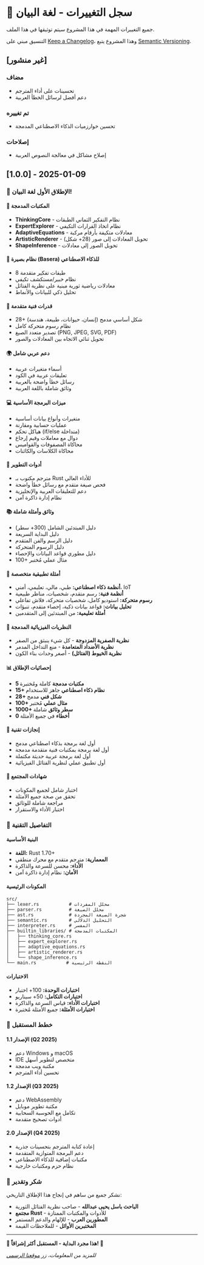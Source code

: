 # 📝 سجل التغييرات - لغة البيان

جميع التغييرات المهمة في هذا المشروع سيتم توثيقها في هذا الملف.

التنسيق مبني على [Keep a Changelog](https://keepachangelog.com/en/1.0.0/)،
وهذا المشروع يتبع [Semantic Versioning](https://semver.org/spec/v2.0.0.html).

## [غير منشور]

### مضاف
- تحسينات على أداء المترجم
- دعم أفضل لرسائل الخطأ العربية

### تم تغييره
- تحسين خوارزميات الذكاء الاصطناعي المدمجة

### إصلاحات
- إصلاح مشاكل في معالجة النصوص العربية

## [1.0.0] - 2025-01-09

### 🎉 الإطلاق الأول لغة البيان!

#### 🧬 المكتبات المدمجة
- **ThinkingCore** - نظام التفكير الثماني الطبقات
- **ExpertExplorer** - نظام اتخاذ القرارات التكيفي  
- **AdaptiveEquations** - معادلات متكيفة بأرقام مركبة
- **ArtisticRenderer** - تحويل المعادلات إلى صور (28+ شكل)
- **ShapeInference** - تحويل الصور إلى معادلات

#### 🤖 نظام بصيرة (Basera) للذكاء الاصطناعي
- 8 طبقات تفكير متقدمة
- نظام خبير/مستكشف تكيفي
- معادلات رياضية ثورية مبنية على نظرية الفتائل
- تحليل ذكي للبيانات والأنماط

#### 🎨 قدرات فنية متقدمة
- 28+ شكل أساسي مدمج (إنسان، حيوانات، طبيعة، هندسة)
- نظام رسوم متحركة كامل
- تصدير متعدد الصيغ (PNG, JPEG, SVG, PDF)
- تحويل ثنائي الاتجاه بين المعادلات والصور

#### 🌍 دعم عربي شامل
- أسماء متغيرات عربية
- تعليقات عربية في الكود
- رسائل خطأ واضحة بالعربية
- وثائق شاملة باللغة العربية

#### 💻 ميزات البرمجة الأساسية
- متغيرات وأنواع بيانات أساسية
- عمليات حسابية ومقارنة
- هياكل تحكم (if/else متداخلة)
- دوال مع معاملات وقيم إرجاع
- محاكاة المصفوفات والقواميس
- محاكاة الكلاسات والكائنات

#### 🔧 أدوات التطوير
- مترجم مكتوب بـ Rust للأداء العالي
- فحص صيغة متقدم مع رسائل خطأ واضحة
- دعم للتعليقات العربية والإنجليزية
- نظام إدارة ذاكرة آمن

#### 📚 وثائق وأمثلة شاملة
- دليل المبتدئين الشامل (300+ سطر)
- دليل البداية السريعة
- دليل الرسم والفن المتقدم
- دليل الرسوم المتحركة
- دليل مطوري قواعد البيانات والإحصاء
- 100+ مثال عملي مُختبر

#### 🎯 أمثلة تطبيقية متخصصة
- **أنظمة ذكاء اصطناعي:** طبي، مالي، تعليمي، أمني، IoT
- **أنظمة فنية:** رسم متقدم، شخصيات، مناظر طبيعية
- **رسوم متحركة:** استوديو كامل، شخصيات متحركة، فلاش تفاعلي
- **تحليل بيانات:** قواعد بيانات ذكية، إحصاء متقدم، تنبؤات
- **أمثلة تعليمية:** من المبتدئين إلى المتقدمين

#### 🧬 النظريات الفيزيائية المدمجة
- **نظرية الصفرية المزدوجة** - كل شيء ينبثق من الصفر
- **نظرية الأضداد المتعامدة** - منع التداخل المدمر
- **نظرية الخيوط (الفتائل)** - أصغر وحدات بناء الكون

#### 📊 إحصائيات الإطلاق
- **5 مكتبات مدمجة** كاملة ومُختبرة
- **15+ نظام ذكاء اصطناعي** جاهز للاستخدام
- **28+ شكل فني** مدمج
- **100+ مثال عملي** مُختبر
- **1000+ سطر وثائق** شاملة
- **0 أخطاء** في جميع الأمثلة

#### 🌟 إنجازات تقنية
- أول لغة برمجة بذكاء اصطناعي مدمج
- أول لغة برمجة بمكتبات فنية متقدمة مدمجة
- أول لغة برمجة عربية حديثة مكتملة
- أول تطبيق عملي لنظرية الفتائل الفيزيائية

#### 🎊 شهادات المجتمع
- اختبار شامل لجميع المكونات
- تحقق من صحة جميع الأمثلة
- مراجعة شاملة للوثائق
- اختبار الأداء والاستقرار

### 🔧 التفاصيل التقنية

#### البنية الأساسية
- **اللغة:** Rust 1.70+
- **المعمارية:** مترجم متقدم مع محرك منطقي
- **الأداء:** محسن للسرعة والذاكرة
- **الأمان:** نظام إدارة ذاكرة آمن

#### المكونات الرئيسية
```
src/
├── lexer.rs           # محلل المفردات
├── parser.rs          # محلل الصيغة  
├── ast.rs             # شجرة الصيغة المجردة
├── semantic.rs        # التحليل الدلالي
├── interpreter.rs     # المفسر
├── builtin_libraries/ # المكتبات المدمجة
│   ├── thinking_core.rs
│   ├── expert_explorer.rs
│   ├── adaptive_equations.rs
│   ├── artistic_renderer.rs
│   └── shape_inference.rs
└── main.rs           # النقطة الرئيسية
```

#### الاختبارات
- **اختبارات الوحدة:** 100+ اختبار
- **اختبارات التكامل:** 50+ سيناريو
- **اختبارات الأداء:** قياس السرعة والذاكرة
- **اختبارات الأمثلة:** جميع الأمثلة مُختبرة

### 🚀 خطط المستقبل

#### الإصدار 1.1 (Q2 2025)
- دعم Windows و macOS
- IDE متخصص لتطوير أسهل
- مكتبة ويب مدمجة
- تحسين أداء المترجم

#### الإصدار 1.2 (Q3 2025)  
- دعم WebAssembly
- مكتبة تطوير موبايل
- تكامل مع الحوسبة السحابية
- أدوات تصحيح متقدمة

#### الإصدار 2.0 (Q4 2025)
- إعادة كتابة المترجم بتحسينات جذرية
- دعم البرمجة المتوازية المتقدمة
- مكتبات إضافية للذكاء الاصطناعي
- نظام حزم ومكتبات خارجية

### 🙏 شكر وتقدير

نشكر جميع من ساهم في إنجاح هذا الإطلاق التاريخي:

- **الباحث باسل يحيى عبدالله** - صاحب نظرية الفتائل الثورية
- **مجتمع Rust** - للأدوات والمكتبات الممتازة  
- **المطورين العرب** - للإلهام والدعم المستمر
- **المختبرين الأوائل** - للملاحظات القيمة

---

**🧬 هذا مجرد البداية - المستقبل أكثر إشراقاً! 🚀**

*للمزيد من المعلومات، زر [موقعنا الرسمي](https://albayan-lang.org)*
